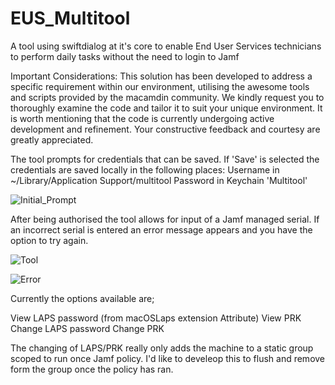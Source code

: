 # EUS_Multitool
A tool using swiftdialog at it's core to enable End User Services technicians to perform daily tasks without the need to login to Jamf

Important Considerations: This solution has been developed to address a specific requirement within our environment, utilising the awesome tools and scripts provided by the macamdin community. We kindly request you to thoroughly examine the code and tailor it to suit your unique environment. It is worth mentioning that the code is currently undergoing active development and refinement. Your constructive feedback and courtesy are greatly appreciated.

The tool prompts for credentials that can be saved. If 'Save' is selected the credentials are saved locally in the following places:
  Username in ~/Library/Application Support/multitool
  Password in Keychain 'Multitool'

![Initial_Prompt](https://github.com/5kinner/EUS_Multitool/assets/33225587/2de70aad-5a0d-41ad-b9da-1aaea95baf1f)

After being authorised the tool allows for input of a Jamf managed serial. If an incorrect serial is entered an error message appears and you have the option to try again.

![Tool](https://github.com/5kinner/EUS_Multitool/assets/33225587/f6cfcff3-d14f-4722-ac15-42ae5ec86f41)

![Error](https://github.com/5kinner/EUS_Multitool/assets/33225587/6051c477-c67a-40b1-860d-0c9e5e004a3d)

Currently the options available are;

View LAPS password (from macOSLaps extension Attribute)
View PRK
Change LAPS password
Change PRK
  
The changing of LAPS/PRK really only adds the machine to a static group scoped to run once Jamf policy. I'd like to develeop this to flush and remove form the group once the policy has ran.
